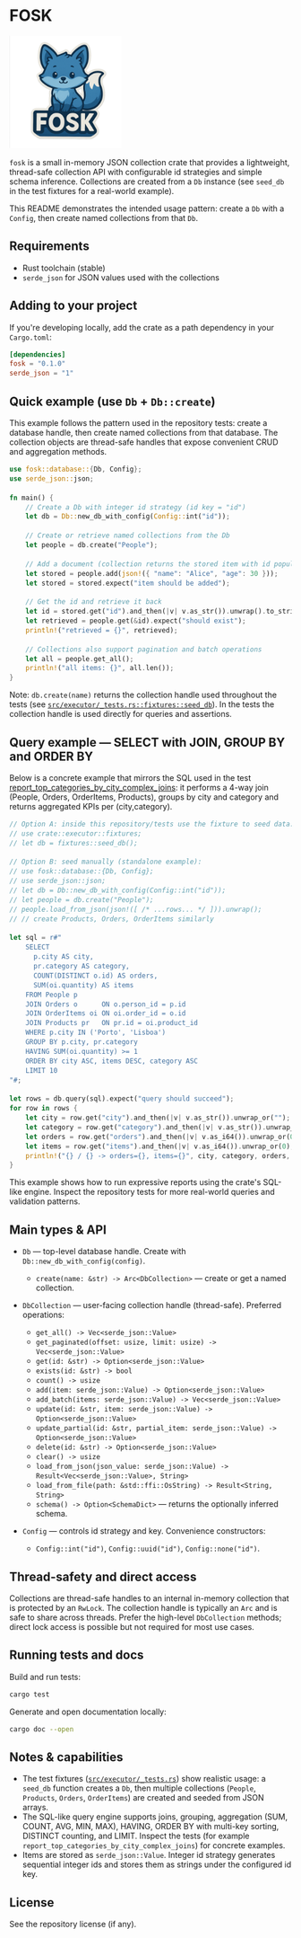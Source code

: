# FOSK

<img src="images/fosk_logo.png" height="200" alt="FOSK logo">

`fosk` is a small in-memory JSON collection crate that provides a lightweight,
thread-safe collection API with configurable id strategies and simple schema
inference. Collections are created from a `Db` instance (see `seed_db` in the
test fixtures for a real-world example).

This README demonstrates the intended usage pattern: create a `Db` with a
`Config`, then create named collections from that `Db`.

## Requirements

- Rust toolchain (stable)
- `serde_json` for JSON values used with the collections

## Adding to your project

If you're developing locally, add the crate as a path dependency in your
`Cargo.toml`:

```toml
[dependencies]
fosk = "0.1.0"
serde_json = "1"
```

## Quick example (use `Db` + `Db::create`)

This example follows the pattern used in the repository tests: create a
database handle, then create named collections from that database. The
collection objects are thread-safe handles that expose convenient CRUD and
aggregation methods.

```rust
use fosk::database::{Db, Config};
use serde_json::json;

fn main() {
    // Create a Db with integer id strategy (id key = "id")
    let db = Db::new_db_with_config(Config::int("id"));

    // Create or retrieve named collections from the Db
    let people = db.create("People");

    // Add a document (collection returns the stored item with id populated)
    let stored = people.add(json!({ "name": "Alice", "age": 30 }));
    let stored = stored.expect("item should be added");

    // Get the id and retrieve it back
    let id = stored.get("id").and_then(|v| v.as_str()).unwrap().to_string();
    let retrieved = people.get(&id).expect("should exist");
    println!("retrieved = {}", retrieved);

    // Collections also support pagination and batch operations
    let all = people.get_all();
    println!("all items: {}", all.len());
}
```

Note: `db.create(name)` returns the collection handle used throughout the
tests (see [`src/executor/_tests.rs::fixtures::seed_db`](https://github.com/lvendrame/fosk/blob/main/src/executor/_tests.rs)). In the tests the collection handle is used directly for queries and assertions.

## Query example — SELECT with JOIN, GROUP BY and ORDER BY

Below is a concrete example that mirrors the SQL used in the test
[report_top_categories_by_city_complex_joins](https://github.com/lvendrame/fosk/blob/main/src/executor/_tests.rs#L540):
it performs a 4-way join (People, Orders, OrderItems, Products), groups by
city and category and returns aggregated KPIs per (city,category).

```rust
// Option A: inside this repository/tests use the fixture to seed data:
// use crate::executor::fixtures;
// let db = fixtures::seed_db();

// Option B: seed manually (standalone example):
// use fosk::database::{Db, Config};
// use serde_json::json;
// let db = Db::new_db_with_config(Config::int("id"));
// let people = db.create("People");
// people.load_from_json(json!([ /* ...rows... */ ])).unwrap();
// // create Products, Orders, OrderItems similarly

let sql = r#"
    SELECT
      p.city AS city,
      pr.category AS category,
      COUNT(DISTINCT o.id) AS orders,
      SUM(oi.quantity) AS items
    FROM People p
    JOIN Orders o      ON o.person_id = p.id
    JOIN OrderItems oi ON oi.order_id = o.id
    JOIN Products pr   ON pr.id = oi.product_id
    WHERE p.city IN ('Porto', 'Lisboa')
    GROUP BY p.city, pr.category
    HAVING SUM(oi.quantity) >= 1
    ORDER BY city ASC, items DESC, category ASC
    LIMIT 10
"#;

let rows = db.query(sql).expect("query should succeed");
for row in rows {
    let city = row.get("city").and_then(|v| v.as_str()).unwrap_or("");
    let category = row.get("category").and_then(|v| v.as_str()).unwrap_or("");
    let orders = row.get("orders").and_then(|v| v.as_i64()).unwrap_or(0);
    let items = row.get("items").and_then(|v| v.as_i64()).unwrap_or(0);
    println!("{} / {} -> orders={}, items={}", city, category, orders, items);
}
```

This example shows how to run expressive reports using the crate's SQL-like
engine. Inspect the repository tests for more real-world queries and
validation patterns.

## Main types & API

- `Db` — top-level database handle. Create with `Db::new_db_with_config(config)`.

  - `create(name: &str) -> Arc<DbCollection>` — create or get a named collection.

- `DbCollection` — user-facing collection handle (thread-safe). Preferred
  operations:

  - `get_all() -> Vec<serde_json::Value>`
  - `get_paginated(offset: usize, limit: usize) -> Vec<serde_json::Value>`
  - `get(id: &str) -> Option<serde_json::Value>`
  - `exists(id: &str) -> bool`
  - `count() -> usize`
  - `add(item: serde_json::Value) -> Option<serde_json::Value>`
  - `add_batch(items: serde_json::Value) -> Vec<serde_json::Value>`
  - `update(id: &str, item: serde_json::Value) -> Option<serde_json::Value>`
  - `update_partial(id: &str, partial_item: serde_json::Value) -> Option<serde_json::Value>`
  - `delete(id: &str) -> Option<serde_json::Value>`
  - `clear() -> usize`
  - `load_from_json(json_value: serde_json::Value) -> Result<Vec<serde_json::Value>, String>`
  - `load_from_file(path: &std::ffi::OsString) -> Result<String, String>`
  - `schema() -> Option<SchemaDict>` — returns the optionally inferred schema.

- `Config` — controls id strategy and key. Convenience constructors:
  - `Config::int("id")`, `Config::uuid("id")`, `Config::none("id")`.

## Thread-safety and direct access

Collections are thread-safe handles to an internal in-memory collection that
is protected by an `RwLock`. The collection handle is typically an `Arc` and
is safe to share across threads. Prefer the high-level `DbCollection`
methods; direct lock access is possible but not required for most use cases.

## Running tests and docs

Build and run tests:

```bash
cargo test
```

Generate and open documentation locally:

```bash
cargo doc --open
```

## Notes & capabilities

- The test fixtures ([`src/executor/_tests.rs`](https://github.com/lvendrame/fosk/blob/main/src/executor/_tests.rs)) show realistic usage: a `seed_db` function creates a `Db`, then multiple collections (`People`, `Products`, `Orders`,
  `OrderItems`) are created and seeded from JSON arrays.
- The SQL-like query engine supports joins, grouping, aggregation (SUM, COUNT,
  AVG, MIN, MAX), HAVING, ORDER BY with multi-key sorting, DISTINCT counting,
  and LIMIT. Inspect the tests (for example `report_top_categories_by_city_complex_joins`) for concrete examples.
- Items are stored as `serde_json::Value`. Integer id strategy generates
  sequential integer ids and stores them as strings under the configured id
  key.

## License

See the repository license (if any).
